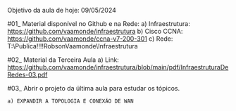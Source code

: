 Objetivo da aula de hoje: 09/05/2024

#01_ Material disponível no Github e na Rede:
	a) Infraestrutura: https://github.com/vaamonde/infraestrutura
	b) Cisco CCNA: https://github.com/vaamonde/ccna-v7-200-301
	c) Rede: T:\Publica\!!!!RobsonVaamonde\Infraestrutura

#02_ Material da Terceira Aula
	a) Link: https://github.com/vaamonde/infraestrutura/blob/main/pdf/InfraestruturaDeRedes-03.pdf
	
#03_ Abrir o projeto da última aula para estudar os tópicos.

	a) EXPANDIR A TOPOLOGIA E CONEXÃO DE WAN
